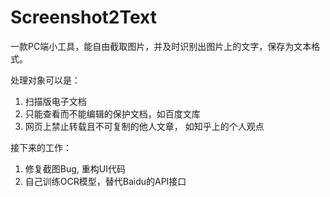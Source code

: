 # Screenshot2Text
一款PC端小工具，能自由截取图片，并及时识别出图片上的文字，保存为文本格式。

处理对象可以是：
1.  扫描版电子文档
2.  只能查看而不能编辑的保护文档，如百度文库
3.  网页上禁止转载且不可复制的他人文章， 如知乎上的个人观点

接下来的工作：
1.  修复截图Bug, 重构UI代码
2.  自己训练OCR模型，替代Baidu的API接口
